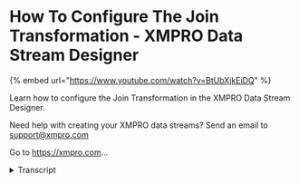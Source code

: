 # How To Configure The Join Transformation - XMPRO Data Stream Designer
{% embed url="https://www.youtube.com/watch?v=BtUbXjkEiDQ" %}



Learn how to configure the Join Transformation in the XMPRO Data Stream Designer. 

Need help with creating your XMPRO data streams? Send an email to support@xmpro.com 

Go to https://xmpro.com...
<details>
<summary>Transcript</summary>Learn how to configure the Join Transformation in the XMPRO Data Stream Designer. 

Need help with creating your XMPRO data streams? Send an email to support@xmpro.com 

Go to https://xmpro.com...
we are going to do here is look at how

to set up and configure the join

transformation agent this agent joins

data arriving from two payloads into one

single payload I already have two sequel

server context providers set up and

configured which will get products and

they purchase orders I also have an

event printer set up and configured

which will show us what the data looks

like after the join has been performed

go to the toolbox and search for join

you will find it under transformations

click on the agent and drag it to the

canvas connect one of the contacts

providers output endpoint with the left

input endpoint of the join connect the

other contacts providers output

endpoints with the right input endpoint

of the join connect the output in front

of the join agent with the input end

point of the event printer agent note

that a default name has been assigned to

this agent to rename this agent click on

the white space and start typing

you

click somewhere else on your canvas and

click Save

double click on you join agent

this is where you will be configuring

your agent first make sure you using the

great collection

if not select another collection from

the drop-down

next you need to choose which columns to

select click on the tag box and select

them from the list

you

click somewhere else in the forum now

you need to select which type of join

needs to be performed options available

include inner join outer join left outer

join and right outer join I'm going to

choose in a joint if at most one match

per record should be returned

select the checkbox if the data coming

from one of the endpoints needs to be

treated as context in other words

reference data select the context

provided checkbox then you need to

choose your endpoint either left or

right

I can't easily leave this item object

next you need to specify what the joy

needs to be performed on click on the

plus to add in euro click on maximize to

make the page bigger on the left you

need to select your left column the

clause I want to add is where the left

product I ID equals the right product ID

so I'm going to select the left product

ID next I'm going to select my operator

equals and then I'm going to slip my

right column which is product ID click

some nails on the phone next you can

configure the dative unit and the date

of max when configuring this the context

provided box should be unchecked I'm

going to set my tightest unit to second

and my died of max 210

what this is going to do is if a record

comes in at either the left or the right

the record will be made to wait ten

seconds before it becomes available

click apply click Save now I want to run

my stream so I'm going to click on

publish the view live data click on view

and select event printer click Save

maximize the page

you
</details>